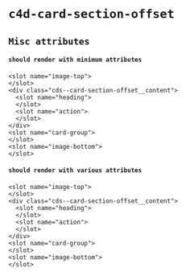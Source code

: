 # `c4d-card-section-offset`

## `Misc attributes`

####   `should render with minimum attributes`

```
<slot name="image-top">
</slot>
<div class="cds--card-section-offset__content">
  <slot name="heading">
  </slot>
  <slot name="action">
  </slot>
</div>
<slot name="card-group">
</slot>
<slot name="image-bottom">
</slot>

```

####   `should render with various attributes`

```
<slot name="image-top">
</slot>
<div class="cds--card-section-offset__content">
  <slot name="heading">
  </slot>
  <slot name="action">
  </slot>
</div>
<slot name="card-group">
</slot>
<slot name="image-bottom">
</slot>

```

